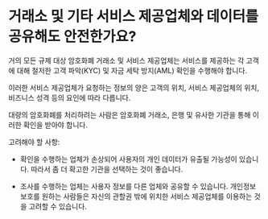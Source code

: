 # 거래소 및 기타 서비스 제공업체와 데이터를 공유해도 안전한가요?

거의 모든 규제 대상 암호화폐 거래소 및 서비스 제공업체는 서비스를 제공하는 각 고객에 대해 철저한 고객 파악(KYC) 및 자금 세탁 방지(AML) 확인을 수행해야 합니다.

이러한 서비스 제공업체가 요청하는 정보의 양은 고객의 위치, 서비스 제공업체의 위치, 비즈니스 성격 등의 요인에 따라 다릅니다.

대량의 암호화폐를 처리하려는 사람은 암호화폐 거래소, 은행 및 유사한 기관을 통해 이러한 확인을 받아야 합니다.

고려해야 할 사항:

- 확인을 수행하는 업체가 손상되어 사용자의 개인 데이터가 유출될 가능성이 있습니다. 따라서 좀 더 확고한 기관을 선택하는 것이 좋습니다.

- 조사를 수행하는 업체는 사용자 정보를 다른 업체와 공유할 수 있습니다. 개인정보 보호를 원하는 사람들은 자신의 관할권 밖에 위치한 서비스 제공업체를 이용하는 것을 고려할 수 있습니다.